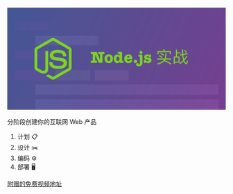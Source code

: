 ![logo](./logo.png)

分阶段创建你的互联网 Web 产品

1.  计划 📋
2.  设计 ✂️
3.  编码 ⚙
4.  部署 🖥

[附赠的免费视频地址](https://nodelover.me/course/js-shizhan)
